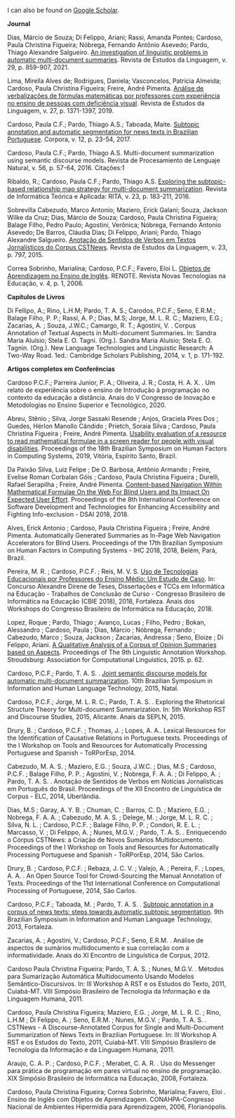 I can also be found on [Google Scholar](https://scholar.google.com.br/citations?user=5Z-OfTkAAAAJ&hl=pt-BR).

**Journal**

Dias, Márcio de Souza; Di Felippo, Ariani; Rassi, Amanda Pontes; Cardoso, Paula Christina Figueira; Nóbrega, Fernando Antônio Asevedo; Pardo, Thiago Alexandre Salgueiro. [An investigation of linguistic problems in automatic multi-document summaries](http://www.periodicos.letras.ufmg.br/index.php/relin/article/view/16831). Revista de Estudos da Linguagem, v. 29, p. 859-907, 2021.


Lima, Mirella Alves de; Rodrigues, Daniela; Vasconcelos, Patricia Almeida; Cardoso, Paula Christina Figueira; Freire, André Pimenta. [Análise de verbalizações de fórmulas matemáticas por professores com experiência no ensino de pessoas com deficiência visual](http://www.periodicos.letras.ufmg.br/index.php/relin/article/view/14624). Revista de Estudos da Linguagem, v. 27, p. 1371-1397, 2019.

Cardoso, Paula C.F.; Pardo, Thiago A.S.; Taboada, Maite. [Subtopic annotation and automatic segmentation for news texts in Brazilian Portuguese](https://www.euppublishing.com/doi/abs/10.3366/cor.2017.0108?journalCode=cor). Corpora, v. 12, p. 23-54, 2017.

Cardoso, Paula C.F.; Pardo, Thiago A.S. Multi-document summarization using semantic discourse models. Revista de Procesamiento de Lenguaje Natural, v. 56, p. 57-64, 2016.
Citações:1


Ribaldo, R.; Cardoso, Paula C.F.; Pardo, Thiago A.S. [Exploring the subtopic-based relationship map strategy for multi-document summarization](https://seer.ufrgs.br/rita/article/view/RITA-VOL23-NR1-183). Revista de Informática Teórica e Aplicada: RITA, v. 23, p. 183-211, 2016.



Sobrevilla Cabezudo, Marco Antonio; Maziero, Erick Galani; Souza, Jackson Wilke da Cruz; Dias, Márcio de Souza; Cardoso, Paula Christina Figueira; Balage Filho, Pedro Paulo; Agostini, Verônica; Nóbrega, Fernando Antonio Asevedo; De Barros, Cláudia Dias; Di Felippo, Ariani; Pardo, Thiago Alexandre Salgueiro. [Anotação de Sentidos de Verbos em Textos Jornalísticos do Corpus CSTNews](http://www.periodicos.letras.ufmg.br/index.php/relin/article/view/8921). Revista de Estudos da Linguagem, v. 23, p. 797, 2015.



Correa Sobrinho, Marialina; Cardoso, P.C.F.; Favero, Eloi L. [Objetos de Aprendizagem no Ensino de Inglês](https://seer.ufrgs.br/renote/article/view/14137). RENOTE. Revista Novas Tecnologias na Educação, v. 4, p. 1, 2006.

**Capítulos de Livros**

Di Fellipo, A.; Rino, L.H.M; Pardo, T. A. S.; Carodos, P.C.F.; Seno, E.R.M.; Balage Filho, P. P.; Rassi, A. P.; Dias, M.S; Jorge, M. L. R. C.; Maziero, E.G.; Zacarias, A. ; Souza, J.W.C.; Camargo, R. T.; Agostini, V. . Corpus Annotation of Textual Aspects in Multi-document Summaries. In: Sandra Maria Aluísio; Stela E. O. Tagni. (Org.). Sandra Maria Aluísio; Stela E. O. Tagnin. (Org.). New Language Technologies and Linguistic Research: A Two-Way Road. 1ed.: Cambridge Scholars Publishing, 2014, v. 1, p. 171-192. 


**Artigos completos em Conferências**


Cardoso P.C.F.; Parreira Junior, P. A.; Oliveira, J. R.; Costa, H. A. X. . Um relato de experiência sobre o ensino de Introdução à programação no contexto da educação a distância. Anais do V Congresso de Inovação e Metodologias no Ensino Superior e Tecnológico, 2020.


Abreu, Stênio ; Silva, Jorge Sassaki Resende ; Anjos, Graciela Pires Dos ; Guedes, Hérlon Manollo Cândido ; Prietch, Soraia Silva ; Cardoso, Paula Christina Figueira ; Freire, André Pimenta. [Usability evaluation of a resource to read mathematical formulae in a screen reader for people with visual disabilities](https://dl.acm.org/doi/abs/10.1145/3357155.3358480). Proceedings of the 18th Brazilian Symposium on Human Factors in Computing Systems, 2019, Vitória, Espírito Santo, Brazil.

Da Paixão Silva, Luiz Felipe ; De O. Barbosa, Antônio Armando ; Freire, Evelise Roman Corbalan Góis ; Cardoso, Paula Christina Figueira ; Durelli, Rafael Serapilha ; Freire, André Pimenta. [Content-based Navigation Within Mathematical Formulae On the Web For Blind Users and Its Impact On Expected User Effort](https://dl.acm.org/doi/abs/10.1145/3218585.3218596). Proceedings of the 8th International Conference on Software Development and Technologies for Enhancing Accessibility and Fighting Info-exclusion - DSAI 2018, 2018.


Alves, Erick Antonio ; Cardoso, Paula Christina Figueira ; Freire, André Pimenta. Automatically Generated Summaries as In-Page Web Navigation Accelerators for Blind Users. Proceedings of the 17th Brazilian Symposium on Human Factors in Computing Systems - IHC 2018, 2018, Belém, Pará, Brazil.


Pereira, M. R. ; Cardoso, P.C.F. ; Reis, M. V. S. [Uso de Tecnologias Educacionais por Professores do Ensino Médio: Um Estudo de Caso](https://www.br-ie.org/pub/index.php/wcbie/article/view/8216). In: Concurso Alexandre Direne de Teses, Dissertações e TCCs em Informática na Educação - Trabalhos de Conclusão de Curso - Congresso Brasileiro de Informática na Educação (CBIE 2018), 2018, Fortaleza. Anais dos Workshops do Congresso Brasileiro de Informática na Educação, 2018.


Lopez, Roque ; Pardo, Thiago ; Avanço, Lucas ; Filho, Pedro ; Bokan, Alessandro ; Cardoso, Paula ; Dias, Márcio ; Nóbrega, Fernando ; Cabezudo, Marco ; Souza, Jackson ; Zacarias, Andressa ; Seno, Eloize ; Di Felippo, Ariani. [A Qualitative Analysis of a Corpus of Opinion Summaries based on Aspects](https://aclanthology.org/W15-1607/). Proceedings of The 9th Linguistic Annotation Workshop. Stroudsburg: Association for Computational Linguistics, 2015. p. 62.

Cardoso, P.C.F.; Pardo, T. A. S. . [Joint semantic discourse models for automatic multi-document summarization](https://aclanthology.org/W15-5612/). 10th Brazilian Symposium in Information and Human Language Technology, 2015, Natal.


Cardoso, P.C.F.; Jorge, M. L. R. C.; Pardo, T. A. S. . Exploring the Rhetorical Structure Theory for Multi-document Summarization. In: 5th Workshop RST and Discourse Studies, 2015, Alicante. Anais da SEPLN, 2015.


Drury, B. ; Cardoso, P.C.F. ; Thomas, J. ; Lopes, A. A.. Lexical Resources for the Identification of Causative Relations in Portuguese texts. Proceedings of the I Workshop on Tools and Resources for Automatically Processing Portuguese and Spanish - ToRPorEsp, 2014.


Cabezudo, M. A. S. ; Maziero, E.G. ; Souza, J.W.C. ; Dias, M.S ; Cardoso, P.C.F. ; Balage Filho, P. P. ; Agostini, V. ; Nobrega, F. A. A. ; Di Felippo, A. ; Pardo, T. A. S. . Anotação de Sentidos de Verbos em Notícias Jornalísticas em Português do Brasil. Proceedings of the XII Encontro de Linguística de Corpus - ELC, 2014, Uberlândia.


Dias, M.S ; Garay, A. Y. B. ; Chuman, C. ; Barros, C. D. ; Maziero, E.G. ; Nobrega, F. A. A. ; Cabezudo, M. A. S. ; Delege, M. ; Jorge, M. L. R. C. ; Silva, N. L. ; Cardoso, P.C.F. ; Balage Filho, P. P. ; Condori, R. E. L. ; Marcasso, V. ; Di Felippo, A. ; Nunes, M.G.V. ; Pardo, T. A. S. . Enriquecendo o Córpus CSTNews: a Criação de Novos Sumários Multidocumento. Proceedings of the I Workshop on Tools and Resources for Automatically Processing Portuguese and Spanish - ToRPorEsp, 2014, São Carlos.


Drury, B. ; Cardoso, P.C.F. ; Rebaza, J. C. V. ; Valejo, A. ; Pereira, F. ; Lopes, A. A. . An Open Source Tool for Crowd-Sourcing the Manual Annotation of Texts. Proceedings of the 11st International Conference on Computational Processing of Portuguese, 2014, São Carlos.


Cardoso, P.C.F.; Taboada, M. ; Pardo, T. A. S. . [Subtopic annotation in a corpus of news texts: steps towards automatic subtopic segmentation](https://aclanthology.org/W13-4806/). 9th Brazilian Symposium in Information and Human Language Technology, 2013, Fortaleza.


Zacarias, A. ; Agostini, V.; Cardoso, P.C.F.; Seno, E.R.M. . Análise de aspectos de sumários multidocumento e sua correlação com a informatividade. Anais do XI Encontro de Linguística de Corpus, 2012.


Cardoso Paula Christina Figueira; Pardo, T. A. S. ; Nunes, M.G.V. . Métodos para Sumarização Automática Multidocumento Usando Modelos Semântico-Discursivos. In: III Workshop A RST e os Estudos do Texto, 2011, Cuiabá-MT. VIII Simpósio Brasileiro de Tecnologia da Informação e da Linguagem Humana, 2011.


Cardoso, Paula Christina Figueira; Maziero, E.G. ; Jorge, M. L. R. C. ; Rino, L.H.M ; Di Felippo, A. ; Seno, E.R.M. ; Nunes, M.G.V. ; Pardo, T. A. S. . CSTNews - A Discourse-Annotated Corpus for Single and Multi-Document Summarization of News Texts in Brazilian Portuguese. In: III Workshop A RST e os Estudos do Texto, 2011, Cuiabá-MT. VIII Simpósio Brasileiro de Tecnologia da Informação e da Linguagem Humana, 2011.


Araujo, C. A. P. ; Cardoso, P.C.F. ; Merabet, C. A. R. . Uso do Messenger para prática de programação em pares virtual no ensino de programação. XIX Simpósio Brasileiro de Informática na Educação, 2008, Fortaleza.


Cardoso, Paula Christina Figueira; Correa Sobrinho, Marialina; Favero, Eloi . Ensino de Inglês com Objetos de Aprendizagem. CONAHPA-Congresso Nacional de Ambientes Hipermídia para Aprendizagem, 2006, Florianópolis. 
